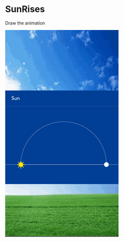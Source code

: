 # SunRises


Draw the animation




![image](https://github.com/hylccmh/SunRises/blob/master/SunRises.gif)
